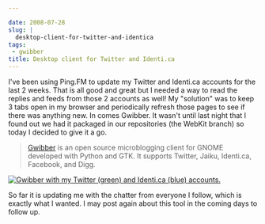 ```yaml
---

date: 2008-07-28
slug: |
  desktop-client-for-twitter-and-identica
tags:
 - gwibber
title: Desktop client for Twitter and Identi.ca
---
```


I've been using Ping.FM to update my Twitter and Identi.ca accounts for
the last 2 weeks. That is all good and great but I needed a way to read
the replies and feeds from those 2 accounts as well! My "solution" was
to keep 3 tabs open in my browser and periodically refresh those pages
to see if there was anything new. In comes Gwibber. It wasn't until last
night that I found out we had it packaged in our repositories (the
WebKit branch) so today I decided to give it a go.

> [Gwibber](https://launchpad.net/gwibber) is an open source
> microblogging client for GNOME developed with Python and GTK. It
> supports Twitter, Jaiku, Identi.ca, Facebook, and Digg.

[![Gwibber with my Twitter (green) and Identi.ca (blue)
accounts.](http://farm4.static.flickr.com/3200/2709585019_663cd2ed46_d.jpg)](http://farm4.static.flickr.com/3200/2709585019_663cd2ed46_b_d.jpg)

So far it is updating me with the chatter from everyone I follow, which
is exactly what I wanted. I may post again about this tool in the coming
days to follow up.
